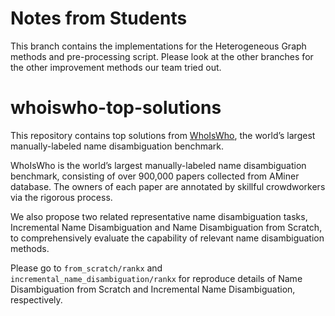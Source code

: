 # Notes from Students 
This branch contains the implementations for the Heterogeneous Graph methods and pre-processing script. Please look at the other branches for the other improvement methods our team tried out. 

# whoiswho-top-solutions
This repository contains top solutions from [WhoIsWho](http://whoiswho.biendata.xyz/), the world’s largest manually-labeled name disambiguation benchmark.

WhoIsWho is the world’s largest manually-labeled name disambiguation benchmark, consisting of over 900,000 papers collected from AMiner database. The owners of each paper are annotated by skillful crowdworkers via the rigorous process.

We also propose two related representative name disambiguation tasks, Incremental Name Disambiguation and Name Disambiguation from Scratch, to comprehensively evaluate the capability of relevant name disambiguation methods.

Please go to `from_scratch/rankx` and `incremental_name_disambiguation/rankx` for reproduce details of Name Disambiguation from Scratch and Incremental Name Disambiguation, respectively.
